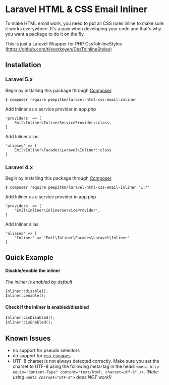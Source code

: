 Laravel HTML & CSS Email Inliner
==========================

To make HTML email work, you need to put all CSS rules inline to make sure it works everywhere. It's a pain when developing your code and that's why you want a package to do it on the fly.

This is just a Laravel Wrapper for PHP CssToInlineStyles (https://github.com/tijsverkoyen/CssToInlineStyles)

## Installation

### Laravel 5.x

Begin by installing this package through [Composer](https://getcomposer.org).

	$ composer require peepitkm/laravel-html-css-email-inliner

Add Inliner as a service provider in app.php

	'providers' => [
		Emil\Inliner\InlinerServiceProvider::class,
	]

Add Inliner alias

	'aliases' => [
		Emil\Inliner\Facades\Laravel\Inliner::class
	]

### Laravel 4.x

Begin by installing this package through [Composer](https://getcomposer.org).

	$ composer require peepitkm/laravel-html-css-email-inliner "1.*"

Add Inliner as a service provider in app.php

	'providers' => [
		'Emil\Inliner\InlinerServiceProvider',
	]

Add Inliner alias

	'aliases' => [
		'Inliner' => 'Emil\Inliner\Facades\Laravel\Inliner'
	]

## Quick Example

#### Disable/enable the inliner
*The inliner is enabled by default*

```php
Inliner::disable();
Inliner::enable();
```

#### Check if the inliner is enabled/disabled
```php
Inliner::isDisabled();
Inliner::isEnabled();
```

## Known Issues

* no support for pseudo selectors
* no support for [css-escapes](https://mathiasbynens.be/notes/css-escapes)
* UTF-8 charset is not always detected correctly. Make sure you set the charset to UTF-8 using the following meta-tag in the head: `<meta http-equiv="Content-Type" content="text/html; charset=utf-8" />`. _(Note: using `<meta charset="UTF-8">` does NOT work!)_
